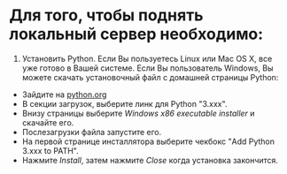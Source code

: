 # Для того, чтобы поднять локальный сервер необходимо:

1. Установить Python. Если Вы пользуетесь Linux или Mac OS X, все уже готово в Вашей системе. Если Вы пользователь Windows, Вы можете скачать установочный файл с домашней страницы Python:

- Зайдите на [python.org](https://www.python.org/)
- В секции загрузок, выберите линк для Python "3.xxx".
- Внизу страницы выберите *Windows x86 executable installer* и скачайте его.
- Послезагрузки файла запустите его.
- На первой странице инсталлятора выберите чекбокс "Add Python 3.xxx to PATH".
- Нажмите *Install*, затем нажмите *Close* когда установка закончится.

